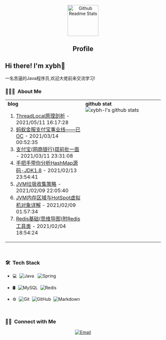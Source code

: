 <p align="center">
 <img width="100px" src="https://res.cloudinary.com/anuraghazra/image/upload/v1594908242/logo_ccswme.svg" align="center" alt="Github Readme Stats" />
 <h2 align="center">Profile</h2>
</p>

<h2>Hi there! I'm xybh👋</h2>
一名苦逼的Java程序员,欢迎大佬前来交流学习! 

<h3> 👨🏻‍💻 &nbsp;About Me </h3>
<table>
  <tr>
    <td valign="top" width="50%">
        <b>blog</b>
        <ol>
            <li> <a href='https://blog.csdn.net/qq_42542620/article/details/116659564' target='_blank'>ThreadLocal原理剖析</a> - 2021/05/11 16:17:28</li>
<li> <a href='https://blog.csdn.net/qq_42542620/article/details/114770799' target='_blank'>蚂蚁金服支付宝事业线——已OC</a> - 2021/03/14 00:52:35</li>
<li> <a href='https://blog.csdn.net/qq_42542620/article/details/114683154' target='_blank'>支付宝(网商银行)提前批一面</a> - 2021/03/11 23:31:08</li>
<li> <a href='https://blog.csdn.net/qq_42542620/article/details/113804811' target='_blank'>手把手带你分析HashMap源码-JDK1.8</a> - 2021/02/13 23:54:41</li>
<li> <a href='https://blog.csdn.net/qq_42542620/article/details/113776325' target='_blank'>JVM垃圾收集策略</a> - 2021/02/09 22:05:40</li>
<li> <a href='https://blog.csdn.net/qq_42542620/article/details/113765350' target='_blank'>JVM内存区域与HotSpot虚拟机对象详解</a> - 2021/02/09 01:57:34</li>
<li> <a href='https://blog.csdn.net/qq_42542620/article/details/113662498' target='_blank'>Redis基础(思维导图)附Redis工具类</a> - 2021/02/04 18:54:24</li>
        </ol>
      </td>
    <td valign="top" width="50%">
        <b>github stat</b>
        <img src="https://github-readme-stats.vercel.app/api?username=xybh-l" alt="xybh-l's github stats">
	</td>
  </tr>
</table>
<br/>
<h3> 🛠 &nbsp;Tech Stack</h3>

- 💻 &nbsp;![Java](https://img.shields.io/badge/-Java-333333?style=flat&logo=Java&logoColor=007396)  &nbsp; ![Spring](https://img.shields.io/badge/-Spring-333333?style=flat&logo=Spring&logoColor=green)

- 🛢 &nbsp;![MySQL](https://img.shields.io/badge/-MySQL-333333?style=flat&logo=mysql)&nbsp; ![Redis](https://img.shields.io/badge/-Redis-333333?style=flat&logo=Redis&logoColor=red)

- ⚙️ &nbsp;![Git](https://img.shields.io/badge/-Git-333333?style=flat&logo=git)&nbsp; ![GitHub](https://img.shields.io/badge/-GitHub-333333?style=flat&logo=github)&nbsp; ![Markdown](https://img.shields.io/badge/-Markdown-333333?style=flat&logo=markdown)

<br/>

<h3> 🤝🏻 &nbsp;Connect with Me </h3>

<p align="center">
<a href="mailto:a1353433900@gmail.com"><img alt="Email" src="https://img.shields.io/badge/Email-a1353433900@gmail.com-blue?style=flat-square&logo=gmail"></a>
</p>
